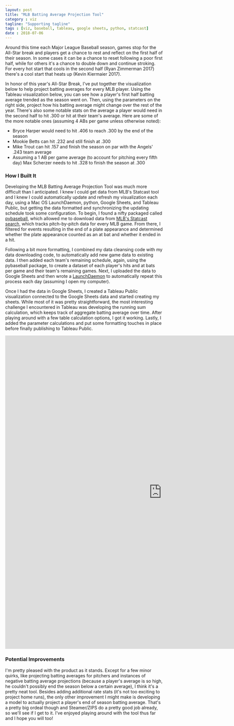 ```yaml
---
layout: post
title: "MLB Batting Average Projection Tool"
category : viz
tagline: "Supporting tagline"
tags : [viz, baseball, tableau, google sheets, python, statcast]
date : 2018-07-06
---
```


<p class="intro"><span class="dropcap">A</span>round this time each Major League Baseball season, games stop for the All-Star break and players get a chance to rest and reflect on the first half of their season. In some cases it can be a chance to reset following a poor first half, while for others it's a chance to double down and continue stroking. For every hot start that cools in the second half (Ryan Zimmerman 2017) there's a cool start that heats up (Kevin Kiermaier 2017).</p>

In honor of this year's All-Star Break, I've put together the visualization below to help project batting averages for every MLB player. Using the Tableau visualization below, you can see how a player's first half batting average trended as the season went on. Then, using the parameters on the right side, project how his batting average might change over the rest of the year. There's also some notable stats on the average a player would need in the second half to hit .300 or hit at their team's average. Here are some of the more notable ones (assuming 4 ABs per game unless otherwise noted):

* Bryce Harper would need to hit .406 to reach .300 by the end of the season
* Mookie Betts can hit .232 and still finish at .300
* Mike Trout can hit .157 and finish the season on par with the Angels' .243 team average
* Assuming a 1 AB per game average (to account for pitching every fifth day) Max Scherzer needs to hit .328 to finish the season at .300

### How I Built It

Developing the MLB Batting Average Projection Tool was much more difficult than I anticipated. I knew I could get data from MLB's Statcast tool and I knew I could automatically update and refresh my visualization each day, using a Mac OS LaunchDaemon, python, Google Sheets, and Tableau Public, but getting the data formatted and synchronizing the updating schedule took some configuration. To begin, I found a nifty packaged called [pybaseball][pybaseballlink], which allowed me to download data from [MLB's Statcast search][statcastlink], which tracks pitch-by-pitch data for every MLB game. From there, I filtered for events resulting in the end of a plate appearance and determined whether the plate appearance counted as an at bat and whether it ended in a hit.

Following a bit more formatting, I combined my data cleansing code with my data downloading code, to automatically add new game data to existing data. I then added each team's remaining schedule, again, using the pybaseball package, to create a dataset of each player's hits and at bats per game and their team's remaining games. Next, I uploaded the data to Google Sheets and then wrote a [LaunchDaemon][ldlink] to automatically repeat this process each day (assuming I open my computer).

Once I had the data in Google Sheets, I created a Tableau Public visualization connected to the Google Sheets data and started creating my sheets. While most of it was pretty straightforward, the most interesting challenge I encountered in Tableau was developing the running sum calculation, which keeps track of aggregate batting average over time. After playing around with a few table calculation options, I got it working. Lastly, I added the parameter calculations and put some formatting touches in place before finally publishing to Tableau Public.

<iframe
  style="border: 0px;"
  src="https://public.tableau.com/views/MLBBattingAverageProjectionTool/PlayerProjectionTool?:embed=y&:display_count=yes&publish=yes"
  scrolling="no"
  width="1000px"
  height="1000px">
</iframe>


### Potential Improvements

I'm pretty pleased with the product as it stands. Except for a few minor quirks, like projecting batting averages for pitchers and instances of negative batting average projections (because a player's average is so high, he couldn't possibly end the season below a certain average), I think it's a pretty neat tool. Besides adding additional rate stats (it's not too exciting to project home runs), the only other improvement I might make is developing a model to actually project a player's end of season batting average. That's a pretty big ordeal though and Steamer/ZIPS do a pretty good job already, so we'll see if I get to it. I've enjoyed playing around with the tool thus far and I hope you will too!


[zimespn]: http://www.espn.com/mlb/player/splits/_/id/6389/year/2017
[kevespn]: http://www.espn.com/mlb/player/splits/_/id/31446/year/2017
[statcastlink]:https://baseballsavant.mlb.com/statcast_search
[pybaseballlink]:https://github.com/jldbc/pybaseball/blob/master/docs/playerid_reverse_lookup.md
[ldlink]:https://medium.com/@fahimhossain_16989/adding-startup-scripts-to-launch-daemon-on-mac-os-x-sierra-10-12-6-7e0318c74de1
